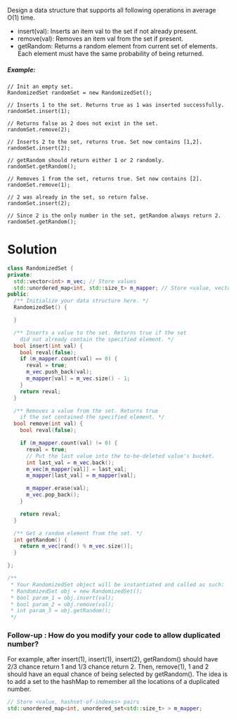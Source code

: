 Design a data structure that supports all following operations in average O(1) time.

* insert(val): Inserts an item val to the set if not already present.
* remove(val): Removes an item val from the set if present.
* getRandom: Returns a random element from current set of elements. Each element must have the same probability of being returned.

##### Example:

```
// Init an empty set.
RandomizedSet randomSet = new RandomizedSet();

// Inserts 1 to the set. Returns true as 1 was inserted successfully.
randomSet.insert(1);

// Returns false as 2 does not exist in the set.
randomSet.remove(2);

// Inserts 2 to the set, returns true. Set now contains [1,2].
randomSet.insert(2);

// getRandom should return either 1 or 2 randomly.
randomSet.getRandom();

// Removes 1 from the set, returns true. Set now contains [2].
randomSet.remove(1);

// 2 was already in the set, so return false.
randomSet.insert(2);

// Since 2 is the only number in the set, getRandom always return 2.
randomSet.getRandom();
```

# Solution


```cpp
class RandomizedSet {
private:
  std::vector<int> m_vec; // Store values
  std::unordered_map<int, std::size_t> m_mapper; // Store <value, vector index> pairs
public:
  /** Initialize your data structure here. */
  RandomizedSet() {

  }

  /** Inserts a value to the set. Returns true if the set 
    did not already contain the specified element. */
  bool insert(int val) {
    bool reval(false);
    if (m_mapper.count(val) == 0) {
      reval = true;
      m_vec.push_back(val);
      m_mapper[val] = m_vec.size() - 1;
    }
    return reval;
  }

  /** Removes a value from the set. Returns true 
    if the set contained the specified element. */
  bool remove(int val) {
    bool reval(false);

    if (m_mapper.count(val) != 0) {
      reval = true;
      // Put the last value into the to-be-deleted value's bucket.
      int last_val = m_vec.back();
      m_vec[m_mapper[val]] = last_val;
      m_mapper[last_val] = m_mapper[val];

      m_mapper.erase(val);
      m_vec.pop_back();
    }

    return reval;
  }

  /** Get a random element from the set. */
  int getRandom() {
    return m_vec[rand() % m_vec.size()];
  }

};

/**
 * Your RandomizedSet object will be instantiated and called as such:
 * RandomizedSet obj = new RandomizedSet();
 * bool param_1 = obj.insert(val);
 * bool param_2 = obj.remove(val);
 * int param_3 = obj.getRandom();
 */
```

### Follow-up : How do you modify your code to allow duplicated number?

For example, after insert(1), insert(1), insert(2), getRandom() should have 2/3 chance return 1 and 1/3 chance return 2.
Then, remove(1), 1 and 2 should have an equal chance of being selected by getRandom().
The idea is to add a set to the hashMap to remember all the locations of a duplicated number.

```cpp
// Store <value, hashset-of-indexes> pairs
std::unordered_map<int, unordered_set<std::size_t> > m_mapper; 
```
